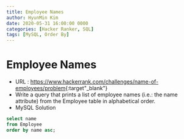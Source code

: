 ```yaml
---
title: Employee Names
author: HyunMin Kim
date: 2020-05-31 16:00:00 0000
categories: [Hacker Ranker, SQL]
tags: [MySQL, Order By]
---
```


# Employee Names

- URL : <https://www.hackerrank.com/challenges/name-of-employees/problem>{:target"_blank"}
- Write a query that prints a list of employee names (i.e.: the name attribute) from the Employee table in alphabetical order.
- MySQL Solution

```sql
select name
from Employee
order by name asc;
```